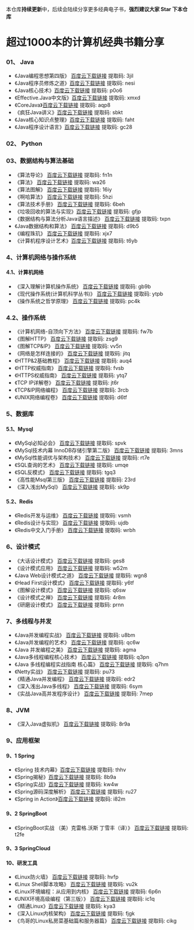 本仓库**持续更新**中，后续会陆续分享更多经典电子书，**强烈建议大家 Star 下本仓库**


# 超过1000本的计算机经典书籍分享


### 01、 Java

-  《Java编程思想第四版》 [百度云下载链接](https://pan.baidu.com/s/16bOV1v-YvDWIEPD51LQ9rw)  提取码: 3jil
-  《Java程序员修炼之道》[百度云下载链接](https://pan.baidu.com/s/114R3H0SF_D6m-PhobRAeJQ) 提取码: nesi
-  《Java核心技术》[百度云下载链接](https://pan.baidu.com/s/1uBh59gzsNCLjlxJA-Ujuqw) 提取码: p0o6
-  《Effective.Java中文版》[百度云下载链接](https://pan.baidu.com/s/1UoZ2mQ9GSXXwaMCT4OXIEw) 提取码: xmxd
-  《CoreJava》[百度云下载链接](https://pan.baidu.com/s/1YOUwTE2AcEjCQMtaxQ0vLg) 提取码: aqp8
-  《疯狂Java讲义》[百度云下载链接](https://pan.baidu.com/s/1tp7X6U6QN9qUW70ZJ9Jr6Q) 提取码: sbkt
-  《Java核心知识点整理》[百度云下载链接](https://pan.baidu.com/s/1O6Vj5NGA86H4O2KrenehWQ) 提取码: faht
-  《Java程序设计语言》[百度云下载链接](https://pan.baidu.com/s/1hT6PiMltfOi6hsGOVyp15Q) 提取码: gc28

### 02、 Python

### 03、数据结构与算法基础

-  《算法导论》 [百度云下载链接](https://pan.baidu.com/s/1gTRa-ru2jlslKbjwbgl2ug) 提取码: fn1n
-  《算法》     [百度云下载链接](https://pan.baidu.com/s/1ncy8b8pRV5jD7bBoTYpotw) 提取码: wa26
-  《算法图解》  [百度云下载链接](https://pan.baidu.com/s/1tIfvC7bA92nbiolG-fYehQ) 提取码: 16iy
-  《啊哈算法》  [百度云下载链接](https://pan.baidu.com/s/1ebB38ODP2ZLwIwx5eKKNLQ) 提取码: 5hzi
-  《算法技术手册》 [百度云下载链接](https://pan.baidu.com/s/1Ta4dFcGhSNQeBcp5E5YfsA) 提取码: 6beh
-  《垃圾回收的算法与实现》[百度云下载链接](https://pan.baidu.com/s/18eHWWs2EXMqn5IrbSyHYmQ) 提取码: gfjp
-  《数据结构与算法分析Java语言描述》 [百度云下载链接](https://pan.baidu.com/s/1CbxpAYSxUoA9f6_unCAXzg) 提取码: txpn
-  《Java数据结构和算法》 [百度云下载链接](https://pan.baidu.com/s/1-NpW5nys7Sl-KtxVjlH2ng) 提取码: d9b5
-  《编程珠玑》 [百度云下载链接](https://pan.baidu.com/s/1P1ssYzaXchIatA8p9RYPCg)   提取码: xjx7
-  《计算机程序设计艺术》[百度云下载链接](https://pan.baidu.com/s/1zOS2OMuO8WB2qGbFCHWzyQ) 提取码: t6yb


###  4、计算机网络与操作系统

#### 4.1、计算机网络

-  《深入理解计算机操作系统》 [百度云下载链接](https://pan.baidu.com/s/1L-zAhG2bKBXHKZMM7XVPfA) 提取码: gb9b
-  《现代操作系统(计算机科学丛书)》 [百度云下载链接](https://pan.baidu.com/s/1L-a_GBXi0efgsi-zokhU5g) 提取码: ytpb
-  《操作系统之哲学原理》 [百度云下载链接](https://pan.baidu.com/s/1kOz1QzJgapFANXHATzU_6w) 提取码: pc4k

### 4.2、操作系统

-   《计算机网络-自顶向下方法》 [百度云下载链接](https://pan.baidu.com/s/1-1JiCUycEdGQPBBDU1-VLg) 提取码: fw7b
-   《图解HTTP》 [百度云下载链接](https://pan.baidu.com/s/1vqrKXd36LbhCQs6rzaXWpQ) 提取码: zsg9
-   《图解TCP&IP》  [百度云下载链接](https://pan.baidu.com/s/1roIa2pqP2hyZRDuIpgyEXQ) 提取码: vv5n
-   《网络是怎样连接的》 [百度云下载链接](https://pan.baidu.com/s/1M4_l-gYZxIVP22UbqsaNPA) 提取码: jitq
-   《HTTP&2基础教程》 [百度云下载链接](https://pan.baidu.com/s/1mdPF2i0vI5OiccOFUC27fQ) 提取码: auq4
-   《HTTP权威指南》   [百度云下载链接](https://pan.baidu.com/s/18GmnU0gQqGmVzmtQUNtCxw) 提取码: fvsb
-   《HTTPS权威指南》  [百度云下载链接](https://pan.baidu.com/s/1jbjZy2RPc74BpKUTBT-_kg) 提取码: ytq7
-   《TCP IP详解卷》   [百度云下载链接](https://pan.baidu.com/s/1rhThFgOuwhsWMwHmspsWHg) 提取码: jt6r 
-   《TCP&IP网络编程》  [百度云下载链接](https://pan.baidu.com/s/1ojrQz2mJJWNpdgnyXa0KLQ) 提取码: 3rcb
-   《UNIX网络编程卷》  [百度云下载链接](https://pan.baidu.com/s/1fM1uYq93aX-rKdate5TRqQ)  提取码: d6tf


###  5、数据库

#### 5.1、Mysql

- 《MySql必知必会》 [百度云下载链接](https://pan.baidu.com/s/1Memxl8vBbxU6BmbxJ09aew) 提取码: spvk
- 《MySql技术内幕 InnoDB存储引擎第二版》 [百度云下载链接](https://pan.baidu.com/s/1Ng1W8-sZk8y7vQeKkXeyUg) 提取码: 3mns
- 《MySql性能调优与架构技术》 [百度云下载链接](https://pan.baidu.com/s/1TJszFftASxYBQn8MwLfHtA) 提取码: rt7e
- 《SQL查询的艺术》 [百度云下载链接](https://pan.baidu.com/s/1HJGFXIoPojLdg5F3aeRdtw) 提取码: umqe
- 《SQL反模式》 [百度云下载链接](https://pan.baidu.com/s/17TPVmtEUkHLWwHxcl-VmXg) 提取码: tgq3
- 《高性能Msql第三版》 [百度云下载链接](https://pan.baidu.com/s/1zs0cYwdyXObzV--LrwJ1fQ) 提取码: 23rd
- 《深入浅出MySql》 [百度云下载链接](https://pan.baidu.com/s/1T5LrxHDYiIWNZo_chz1-Uw) 提取码: sk9p

#### 5.2、Redis

- 《Redis开发与运维》 [百度云下载链接](https://pan.baidu.com/s/1zUCSNFy0m-12vBuRTyHKKw)  提取码: vsmh
- 《Redis设计与实现》 [百度云下载链接](https://pan.baidu.com/s/1_UUbGR4AmTg-QBVXiYuyNg) 提取码: ujdb
- 《Redis中文入门手册》 [百度云下载链接](https://pan.baidu.com/s/1tWccAebGyXOWfj8LRSo3YQ) 提取码: wrbh

### 6、设计模式

- 《大话设计模式》  [百度云下载链接](https://pan.baidu.com/s/1F5B1nqQ8npYSoWwEW5HcTQ) 提取码: ges8
- 《设计模式应用》 [百度云下载链接](https://pan.baidu.com/s/1VLQO0fC657VdFtKASXFs2A) 提取码: w52m
- 《Java Web设计模式之道》 [百度云下载链接](https://pan.baidu.com/s/1kjtCaPAAR6boFMnIlm8yUQ) 提取码: wgn8
- 《Head First设计模式》 [百度云下载链接](https://pan.baidu.com/s/1Nup6JadRe2VSgloYwOH0uw) 提取码: y6tf
- 《图解设计模式》 [百度云下载链接](https://pan.baidu.com/s/1OsSiIgqnftLPzbi2q9vVPw) 提取码: q6sw
- 《设计模式之禅》 [百度云下载链接](https://pan.baidu.com/s/1er5XeCr-yjqXhOxeSLYApQ) 提取码: 4r8m
- 《研磨设计模式》 [百度云下载链接](https://pan.baidu.com/s/1WXwL16i-nMqExvVWa68P0g) 提取码: prnn

### 7、多线程与并发

- 《Java并发编程实战》 [百度云下载链接](https://pan.baidu.com/s/1DruMdQmMaAuofzR_bCgCJw) 提取码: u8bm
- 《Java并发编程的艺术》 [百度云下载链接](https://pan.baidu.com/s/1oyQa7prG-7qd_Dx8vSAYkA) 提取码: qc6w
- 《Java 并发编程之美》  [百度云下载链接](https://pan.baidu.com/s/1pHNl4EaFQtFIzY8cniImnA) 提取码: agma
- 《Java多线程编程核心技术》 [百度云下载链接](https://pan.baidu.com/s/1iH7pYnWIJdcfGDyMWaJfzw) 提取码: q3pn
- 《Java 多线程编程实战指南 核心篇》 [百度云下载链接](https://pan.baidu.com/s/1njoGfHRUfkogTNhUx6rkkA) 提取码: q7hm
- 《Netty实战》 [百度云下载链接](https://pan.baidu.com/s/16MSJx7emd0R0n4l0PL5q6g) 提取码: pu73
- 《精通Java并发编程》 [百度云下载链接](https://pan.baidu.com/s/1nUsrk0ix9xg7-mGBECreEw) 提取码: edr2
- 《深入浅出Java多线程》 [百度云下载链接](https://pan.baidu.com/s/1rhBYsS5pBDm6WSxEBLmVUA) 提取码: 6sym
- 《实战Java高并发程序设计》 [百度云下载链接](https://pan.baidu.com/s/17Q2acmszpWd_Fxj63vNURw) 提取码: 7mep

### 8、JVM

- 《深入Java虚拟机》 [百度云下载链接](https://pan.baidu.com/s/1Rj65L_rpx0w2xKPZpPjZ3g) 提取码: 8r9a

### 9、应用框架

#### 9、1 Spring

- 《Spring 技术内幕》[百度云下载链接](https://pan.baidu.com/s/1FNRWtSv2RRTBraq-f3oQ7g) 提取码: thhv
- 《Spring揭秘》[百度云下载链接](https://pan.baidu.com/s/1crBWKgOGMhQ3dcccds8G5w) 提取码: 8b9a
- 《Spring实战》[百度云下载链接](https://pan.baidu.com/s/1sKMCOxuCrdN_nEZwXEcQ3A) 提取码: kw4w
- 《Spring源码深度解析》 [百度云下载链接](https://pan.baidu.com/s/15Hat9SC-vBOw2e7wRLA_DA) 提取码: ru27
- 《Spring in Action》[百度云下载链接](https://pan.baidu.com/s/1bfuPiHCyJ0W9BV6IumTGqA)  提取码: i82m

#### 9、2 SpringBoot

- 《SpringBoot实战 （美）克雷格.沃斯 丁雪丰（译）》 [百度云下载链接](https://pan.baidu.com/s/1Gb5gf9q4qk9_QfuG1tk-mg) 提取码: t2fe

#### 9、3 SpringCloud


#### 10、研发工具

- 《Linux防火墙》 [百度云下载链接](https://pan.baidu.com/s/1eMTPJF6ANZG6JHDOqWartg) 提取码: hvfp
- 《Linux Shell脚本攻略》 [百度云下载链接](https://pan.baidu.com/s/1ArHuy3edDDZbBtCjgwqqCw) 提取码: vu2k
- 《Linux环境编程：从应用到内核》 [百度云下载链接](https://pan.baidu.com/s/1m32TZTUZdEuK9Vn3-p5Z6w) 提取码: 6p6n
- 《UNIX环境高级编程（第三版）》 [百度云下载链接](https://pan.baidu.com/s/1nSCnNu5cdpFy9z2RWB9Uow) 提取码: ic1q
- 《精通Linux》[百度云下载链接](https://pan.baidu.com/s/1JIL4Hjrj-QQZug4xKTYjHA)  提取码: kya3
- 《深入Linux内核架构》 [百度云下载链接](https://pan.baidu.com/s/1RrWqzCkl5MKAzgiQGQj6Qg) 提取码: fjgk
- 《鸟哥的Linux私房菜基础篇和服务器篇》 [百度云下载链接](https://pan.baidu.com/s/1ydIkQ_lw4ntm-6qowgNWJA) 提取码: cikg